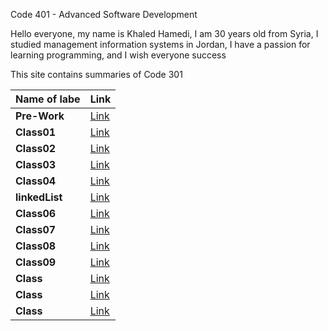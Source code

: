 Code 401 - Advanced Software Development

Hello everyone, my name is Khaled Hamedi, I am 30 years old from Syria, I studied management information systems in Jordan, I have a passion for learning programming, and I wish everyone success

This site contains summaries of Code 301

| **Name of labe** | **Link**              |
| ---------------- | --------------------- |
| **Pre-Work**     | [Link](read00.md)     |
| **Class01**      | [Link](read01.md)     |
| **Class02**      | [Link](read02.md)     |
| **Class03**      | [Link](read03.md)     |
| **Class04**      | [Link](read04.md)     |
| **linkedList**   | [Link](linkedList.md) |
| **Class06**      | [Link](read06.md)     |
| **Class07**      | [Link](read07.md)     |
| **Class08**      | [Link](read08.md)     |
| **Class09**      | [Link](read09.md)     |
| **Class**        | [Link](Class11.md)    |
| **Class**        | [Link](Class12.md)    |
| **Class**        | [Link](Class13.md)    |
